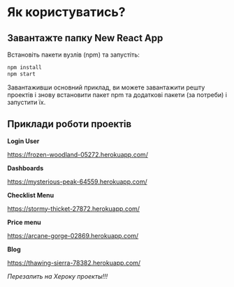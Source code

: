 # Як користуватись?

## Завантажте папку New React App
Встановіть пакети вузлів (npm) та запустіть:

```sh
npm install
npm start
```

Завантаживши основний приклад,
ви можете завантажити решту проектів і знову встановити пакет npm та додаткові пакети (за потреби) і запустити їх.

## Приклади роботи проектів

**Login User**

https://frozen-woodland-05272.herokuapp.com/

**Dashboards**

https://mysterious-peak-64559.herokuapp.com/

**Checklist Menu**

https://stormy-thicket-27872.herokuapp.com/

**Price menu**

https://arcane-gorge-02869.herokuapp.com/

**Blog**

https://thawing-sierra-78382.herokuapp.com/

*Перезалить на Хероку проекты!!!*
